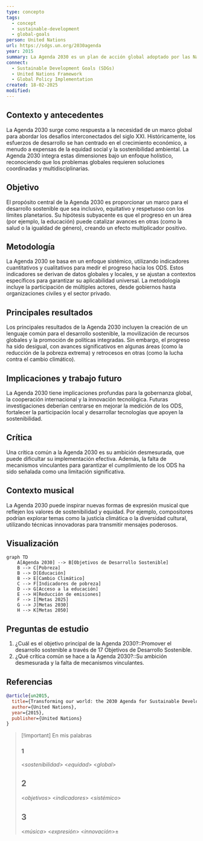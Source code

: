 ```yaml
---
type: concepto
tags:
  - concept
  - sustainable-development
  - global-goals
person: United Nations
url: https://sdgs.un.org/2030agenda
year: 2015
summary: La Agenda 2030 es un plan de acción global adoptado por las Naciones Unidas para promover el desarrollo sostenible. Consta de 17 Objetivos de Desarrollo Sostenible (ODS) que abordan desafíos como la pobreza, la desigualdad, el cambio climático y la paz. Su enfoque integrado busca equilibrar el crecimiento económico, la inclusión social y la protección ambiental.
connect:
  - Sustainable Development Goals (SDGs)
  - United Nations Framework
  - Global Policy Implementation
created: 18-02-2025
modified: 
---
```


## Contexto y antecedentes
La Agenda 2030 surge como respuesta a la necesidad de un marco global para abordar los desafíos interconectados del siglo XXI. Históricamente, los esfuerzos de desarrollo se han centrado en el crecimiento económico, a menudo a expensas de la equidad social y la sostenibilidad ambiental. La Agenda 2030 integra estas dimensiones bajo un enfoque holístico, reconociendo que los problemas globales requieren soluciones coordinadas y multidisciplinarias.

## Objetivo
El propósito central de la Agenda 2030 es proporcionar un marco para el desarrollo sostenible que sea inclusivo, equitativo y respetuoso con los límites planetarios. Su hipótesis subyacente es que el progreso en un área (por ejemplo, la educación) puede catalizar avances en otras (como la salud o la igualdad de género), creando un efecto multiplicador positivo.

## Metodología
La Agenda 2030 se basa en un enfoque sistémico, utilizando indicadores cuantitativos y cualitativos para medir el progreso hacia los ODS. Estos indicadores se derivan de datos globales y locales, y se ajustan a contextos específicos para garantizar su aplicabilidad universal. La metodología incluye la participación de múltiples actores, desde gobiernos hasta organizaciones civiles y el sector privado.

## Principales resultados
Los principales resultados de la Agenda 2030 incluyen la creación de un lenguaje común para el desarrollo sostenible, la movilización de recursos globales y la promoción de políticas integradas. Sin embargo, el progreso ha sido desigual, con avances significativos en algunas áreas (como la reducción de la pobreza extrema) y retrocesos en otras (como la lucha contra el cambio climático).

## Implicaciones y trabajo futuro
La Agenda 2030 tiene implicaciones profundas para la gobernanza global, la cooperación internacional y la innovación tecnológica. Futuras investigaciones deberían centrarse en mejorar la medición de los ODS, fortalecer la participación local y desarrollar tecnologías que apoyen la sostenibilidad.

## Crítica
Una crítica común a la Agenda 2030 es su ambición desmesurada, que puede dificultar su implementación efectiva. Además, la falta de mecanismos vinculantes para garantizar el cumplimiento de los ODS ha sido señalada como una limitación significativa.

## Contexto musical
La Agenda 2030 puede inspirar nuevas formas de expresión musical que reflejen los valores de sostenibilidad y equidad. Por ejemplo, compositores podrían explorar temas como la justicia climática o la diversidad cultural, utilizando técnicas innovadoras para transmitir mensajes poderosos.

## Visualización
```mermaid
graph TD
    A[Agenda 2030] --> B[Objetivos de Desarrollo Sostenible]
    B --> C[Pobreza]
    B --> D[Educación]
    B --> E[Cambio Climático]
    C --> F[Indicadores de pobreza]
    D --> G[Acceso a la educación]
    E --> H[Reducción de emisiones]
    F --> I[Metas 2025]
    G --> J[Metas 2030]
    H --> K[Metas 2050]
```
## Preguntas de estudio
1. ¿Cuál es el objetivo principal de la Agenda 2030?::Promover el desarrollo sostenible a través de 17 Objetivos de Desarrollo Sostenible.
2. ¿Qué crítica común se hace a la Agenda 2030?::Su ambición desmesurada y la falta de mecanismos vinculantes.


## Referencias
```bibtex
@article{un2015,
  title={Transforming our world: the 2030 Agenda for Sustainable Development},
  author={United Nations},
  year={2015},
  publisher={United Nations}
}
```

> [!important] En mis palabras 
> ### 1 
>   <*sostenibilidad*> <*equidad*> <*global*>
> ## 2 
>  <*objetivos*> <*indicadores*> <*sistémico*>
> ## 3 
>  <*música*> <*expresión*> <*innovación*>±